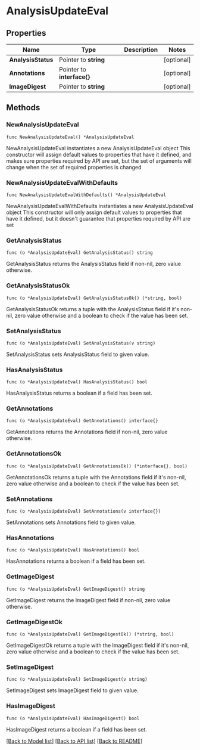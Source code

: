 # AnalysisUpdateEval

## Properties

Name | Type | Description | Notes
------------ | ------------- | ------------- | -------------
**AnalysisStatus** | Pointer to **string** |  | [optional] 
**Annotations** | Pointer to **interface{}** |  | [optional] 
**ImageDigest** | Pointer to **string** |  | [optional] 

## Methods

### NewAnalysisUpdateEval

`func NewAnalysisUpdateEval() *AnalysisUpdateEval`

NewAnalysisUpdateEval instantiates a new AnalysisUpdateEval object
This constructor will assign default values to properties that have it defined,
and makes sure properties required by API are set, but the set of arguments
will change when the set of required properties is changed

### NewAnalysisUpdateEvalWithDefaults

`func NewAnalysisUpdateEvalWithDefaults() *AnalysisUpdateEval`

NewAnalysisUpdateEvalWithDefaults instantiates a new AnalysisUpdateEval object
This constructor will only assign default values to properties that have it defined,
but it doesn't guarantee that properties required by API are set

### GetAnalysisStatus

`func (o *AnalysisUpdateEval) GetAnalysisStatus() string`

GetAnalysisStatus returns the AnalysisStatus field if non-nil, zero value otherwise.

### GetAnalysisStatusOk

`func (o *AnalysisUpdateEval) GetAnalysisStatusOk() (*string, bool)`

GetAnalysisStatusOk returns a tuple with the AnalysisStatus field if it's non-nil, zero value otherwise
and a boolean to check if the value has been set.

### SetAnalysisStatus

`func (o *AnalysisUpdateEval) SetAnalysisStatus(v string)`

SetAnalysisStatus sets AnalysisStatus field to given value.

### HasAnalysisStatus

`func (o *AnalysisUpdateEval) HasAnalysisStatus() bool`

HasAnalysisStatus returns a boolean if a field has been set.

### GetAnnotations

`func (o *AnalysisUpdateEval) GetAnnotations() interface{}`

GetAnnotations returns the Annotations field if non-nil, zero value otherwise.

### GetAnnotationsOk

`func (o *AnalysisUpdateEval) GetAnnotationsOk() (*interface{}, bool)`

GetAnnotationsOk returns a tuple with the Annotations field if it's non-nil, zero value otherwise
and a boolean to check if the value has been set.

### SetAnnotations

`func (o *AnalysisUpdateEval) SetAnnotations(v interface{})`

SetAnnotations sets Annotations field to given value.

### HasAnnotations

`func (o *AnalysisUpdateEval) HasAnnotations() bool`

HasAnnotations returns a boolean if a field has been set.

### GetImageDigest

`func (o *AnalysisUpdateEval) GetImageDigest() string`

GetImageDigest returns the ImageDigest field if non-nil, zero value otherwise.

### GetImageDigestOk

`func (o *AnalysisUpdateEval) GetImageDigestOk() (*string, bool)`

GetImageDigestOk returns a tuple with the ImageDigest field if it's non-nil, zero value otherwise
and a boolean to check if the value has been set.

### SetImageDigest

`func (o *AnalysisUpdateEval) SetImageDigest(v string)`

SetImageDigest sets ImageDigest field to given value.

### HasImageDigest

`func (o *AnalysisUpdateEval) HasImageDigest() bool`

HasImageDigest returns a boolean if a field has been set.


[[Back to Model list]](../README.md#documentation-for-models) [[Back to API list]](../README.md#documentation-for-api-endpoints) [[Back to README]](../README.md)


